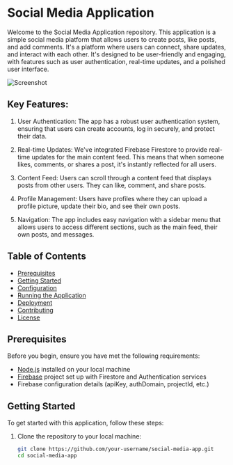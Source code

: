 # Social Media Application

Welcome to the Social Media Application repository. This application is a simple social media platform that allows users to create posts, like posts, and add comments.
 It's a platform where users can connect, share updates, and interact with each other. It's designed to be user-friendly and engaging, with features such as user authentication, real-time updates, and a polished user interface.

![Screenshot](/![image](https://github.com/Jagdish24-uc/socialmedia/assets/71270068/42e5f5ce-7dc9-4ced-95b5-5c24ff159151)
)
## Key Features:

1. User Authentication: The app has a robust user authentication system, ensuring that users can create accounts, log in securely, and protect their data.

2. Real-time Updates: We've integrated Firebase Firestore to provide real-time updates for the main content feed. This means that when someone likes, comments, or shares a post, it's instantly reflected for all users.

3. Content Feed: Users can scroll through a content feed that displays posts from other users. They can like, comment, and share posts.

4. Profile Management: Users have profiles where they can upload a profile picture, update their bio, and see their own posts.

5. Navigation: The app includes easy navigation with a sidebar menu that allows users to access different sections, such as the main feed, their own posts, and messages.

## Table of Contents

- [Prerequisites](#prerequisites)
- [Getting Started](#getting-started)
- [Configuration](#configuration)
- [Running the Application](#running-the-application)
- [Deployment](#deployment)
- [Contributing](#contributing)
- [License](#license)

## Prerequisites

Before you begin, ensure you have met the following requirements:

- [Node.js](https://nodejs.org/) installed on your local machine
- [Firebase](https://firebase.google.com/) project set up with Firestore and Authentication services
- Firebase configuration details (apiKey, authDomain, projectId, etc.)

## Getting Started

To get started with this application, follow these steps:

1. Clone the repository to your local machine:

   ```bash
   git clone https://github.com/your-username/social-media-app.git
   cd social-media-app
